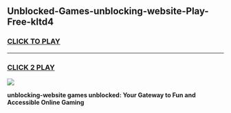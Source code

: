 
## Unblocked-Games-unblocking-website-Play-Free-kltd4
<h3>
<a href="https://premium76.site?title=unblocking-website&ref=20M">CLICK TO PLAY</a></h3>
<hr>

<h3>
<a href="https://premium76.site?title=unblocking-website&ref=20M">CLICK 2 PLAY</a>
  
</h3>

<a href="https://premium76.site?title=unblocking-website&ref=19M"><img src="https://clearcache.store/games.png"></a>


**unblocking-website games unblocked: Your Gateway to Fun and Accessible Online Gaming**
